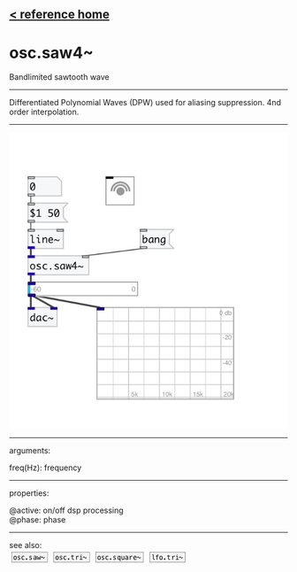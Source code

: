 [< reference home](index.html)
---

# osc.saw4~


Bandlimited sawtooth wave

---

Differentiated Polynomial Waves (DPW) used for aliasing suppression. 4nd order
            interpolation.
<br>


---


![example](examples/osc.saw4~-example.jpg)

---
arguments:

freq(Hz): frequency<br>

---
properties:

@active: on/off dsp
            processing<br>
@phase: 
            phase<br>

---
see also:<br>
[![osc.saw~](img/object_osc.saw~.png)](osc.saw~.html)
[![osc.tri~](img/object_osc.tri~.png)](osc.tri~.html)
[![osc.square~](img/object_osc.square~.png)](osc.square~.html)
[![lfo.tri~](img/object_lfo.tri~.png)](lfo.tri~.html)
